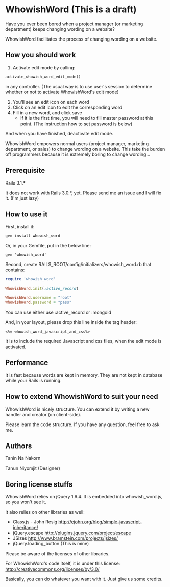 WhowishWord (This is a draft)
====================

Have you ever been bored when a project manager (or marketing department) keeps changing wording on a website?

WhowishWord facilitates the process of changing wording on a website.


How you should work
-------------------

1. Activate edit mode by calling:
```
activate_whowish_word_edit_mode() 
```
 in any controller. 
 (The usual way is to use user's session to determine whether or not to activate WhowishWord's edit mode)

2. You'll see an edit icon on each word
3. Click on an edit icon to edit the corresponding word
4. Fill in a new word, and click save
	* If it is the first time, you will need to fill master password at this point. (The instruction how to set password is below)

And when you have finished, deactivate edit mode.

WhowishWord empowers normal users (project manager, marketing department, or sales) to change wording on a website.
This take the burden off programmers because it is extremely boring to change wording...


Prerequisite
-------------------

Rails 3.1.*

It does not work with Rails 3.0.*, yet. Please send me an issue and I will fix it. (I'm just lazy)



How to use it
-------------------

First, install it:
```
gem install whowish_word
```

Or, in your Gemfile, put in the below line:
```
gem 'whowish_word'
```

Second, create RAILS_ROOT/config/initializers/whowish_word.rb that contains:

```ruby
require 'whowish_word'

WhowishWord.init(:active_record)

WhowishWord.username = "root"
WhowishWord.password = "pass"
```

You can use either use :active_record or :mongoid

And, in your layout, please drop this line inside the tag header:

```erb
<%= whowish_word_javascript_and_css%>
```

It is to include the required Javascript and css files, when the edit mode is activated.


Performance
-------------------

It is fast because words are kept in memory. They are not kept in database while your Rails is running.


How to extend WhowishWord to suit your need
-------------------------------------------------

WhowishWord is nicely structure. You can extend it by writing a new handler and creator (on client-side).

Please learn the code structure. If you have any question, feel free to ask me.


Authors
-------------------

Tanin Na Nakorn

Tanun Niyomjit (Designer)


Boring license stuffs
-----------------------

WhowishWord relies on jQuery 1.6.4. It is embedded into whowish_word.js, so you won't see it.

It also relies on other libraries as well:

* Class.js - John Resig http://ejohn.org/blog/simple-javascript-inheritance/
* jQuery.escape http://plugins.jquery.com/project/escape
* JSizes http://www.bramstein.com/projects/jsizes/
* jQuery.loading_button (This is mine)

Please be aware of the licenses of other libraries.

For WhowishWord's code itself, it is under this license: http://creativecommons.org/licenses/by/3.0/

Basically, you can do whatever you want with it. Just give us some credits.